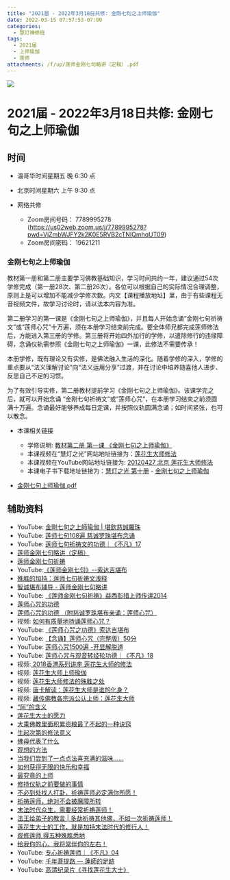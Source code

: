 ```yaml
---
title: "2021届 - 2022年3月18日共修: 金刚七句之上师瑜伽"
date: 2022-03-15 07:57:53-07:00
categories:
  - 慧灯禅修班
tags:
  - 2021届
  - 上师瑜伽
  - 莲师
attachments: /f/up/莲师金刚七句略讲（定稿）.pdf
---
```

![](/f/up/maxresdefault.jpg)

 



# 2021届 - 2022年3月18日共修: 金刚七句之上师瑜伽



## 时间

* 温哥华时间星期五 晚 6:30 点
* 北京时间星期六 上午 9:30 点
* 网络共修

  * Zoom房间号码： 7789995278 (<https://us02web.zoom.us/j/7789995278?pwd=VjZmbWJFY2k2K0E5RVB2cTNIQmhqUT09>)
  * Zoom房间密码： 19621211

### 金刚七句之上师瑜伽

教材第一册和第二册主要学习佛教基础知识，学习时间共约一年，建议通过54次学修完成（第一册28次、第二册26次）。各位可以根据自己的实际情况合理调整，原则上是可以增加不能减少学修次数。内文【课程播放地址】里，由于有些课程无音视频文件，故学习讨论时，请以法本内容为准。

第二册学习的第一课是《金刚七句之上师瑜伽》，并且每人开始念诵“金刚七句祈祷文”或“莲师心咒”十万遍，须在本册学习结束前完成。要全体师兄都完成莲师修法后，方能进入第三册的学修。第三册将开始四外加行的学修，以遣除修行的违缘障碍，念诵仪轨需参照《金刚七句之上师瑜伽》一课，此修法不需要传承！

本册学修，既有理论又有实修，是佛法融入生活的深化。随着学修的深入，学修的重点要从“法义理解讨论”向“法义运用分享”过渡，并在讨论中培养随喜他人进步、反思自己不足的习惯。

为了有效引导实修，第二册教材提前学习《金刚七句之上师瑜伽》。该课学完之后，就可以开始念诵 “金刚七句祈祷文”或“莲师心咒”，在本册学习结束之前须圆满十万遍。念诵最好能够养成每日定课，并按照仪轨圆满念诵；如时间紧张，也可以散念。

* 本课相关链接

  * 学修说明: [教材第二册 第一课 《金刚七句之上师瑜伽》](https://mp.weixin.qq.com/s?__biz=MzI2NTQ1NDcxNg==&mid=100001938&idx=1&sn=8811e749ac50591a68c1ad5479fd24b1&scene=19#wechat_redirect)
  * 本课视频在“慧灯之光”网站地址链接为：[莲花生大师修法](https://fohuifayu.com/index.php/huideng-jiangtang/chanxiuke/zen-02/8254-l12031?title=)
  * 本课视频在YouTube网站地址链接为: [20120427 北京 莲花生大师修法](https://www.youtube.com/watch?v=ft_tL3qXgPc&list=PL7aUyQTIJqAjD33MPzguoKwShqtttVmg9&index=4)
  * 本课电子书下载地址链接为：[慧灯之光 第十册](https://huidengchanxiu.net/refs/hdzg/10#%E9%87%91%E5%88%9A%E4%B8%83%E5%8F%A5%E4%B9%8B%E4%B8%8A%E5%B8%88%E7%91%9C%E4%BC%BD) - [金刚七句之上师瑜伽](https://huidengchanxiu.net/refs/hdzg/10#%E9%87%91%E5%88%9A%E4%B8%83%E5%8F%A5%E4%B9%8B%E4%B8%8A%E5%B8%88%E7%91%9C%E4%BC%BD)
* [金刚七句上师瑜伽.pdf](https://s3.ap-northeast-1.wasabisys.com/hdcx/hdv/f/up/%E9%87%91%E5%88%9A%E4%B8%83%E5%8F%A5%E4%B8%8A%E5%B8%88%E7%91%9C%E4%BC%BD.pdf)

## 辅助资料

* [](/f/up/莲师金刚七句略讲（定稿）.pdf)YouTube: [](https://www.youtube.com/watch?v=0NzCYg27xAs)[金剛七句之上師瑜伽 | 堪欽慈誠羅珠](https://www.youtube.com/watch?v=0NzCYg27xAs)
* YouTube: [莲师七句108遍 慈诚罗珠堪布念诵](https://www.youtube.com/watch?v=OnHATp9KdW0)
* YouTube: [莲师七句祈祷文的功德｜《不凡》17](https://www.youtube.com/watch?v=LEd8RktiScY&list=PLpQ93rK3nqoACqJ8wjfv6gj-eoLmMtKj-&index=18)
* [莲师金刚七句略讲（定稿）](/f/up/莲师金刚七句略讲（定稿）.pdf)
* [莲师金刚七句祈祷](https://www.zhihuihai.net/%E5%AD%A6%E4%BD%9B%E4%B9%8B%E5%AE%B6/%E5%88%9D%E7%BA%A7%E8%AF%BE%E7%A8%8B/%E5%8A%A0%E8%A1%8C/%E8%8E%B2%E5%B8%88%E9%87%91%E5%88%9A%E4%B8%83%E5%8F%A5%E7%A5%88%E7%A5%B7%E6%96%87%E9%87%8A)
* YouTube:[《莲师金刚七句》--索达吉堪布](https://www.youtube.com/playlist?list=PLHUvfASP8Aiw-A6b6hb-vmA73MFOMx9Or)
* [殊胜的加持：莲师七句祈祷文浅释](https://www.zhihuihai.net/%E8%8E%B2%E5%B8%88%E4%BF%AE%E6%B3%95/%E8%8E%B2%E5%B8%88%E4%B8%83%E5%8F%A5%E7%A5%88%E7%A5%B7%E6%96%87%E6%B5%85%E9%87%8A%E5%BC%80%E7%A4%BA)
* [智诚堪布辅导 - 莲师金刚七句略讲](https://drive.google.com/drive/folders/1AKuBzKO9_NNgztIYVn9vNLz-mtVuLwH1?usp=drive_link)
* YouTube: [《莲师金刚七句祈祷》益西彭措上师传讲2014](https://www.youtube.com/playlist?list=PLhWZG2Q06MnzXA-qySzTgB83FEH5jMiuV)
* [莲师心咒的功德](https://drive.google.com/drive/folders/1vZtTr7FznY24DptSN6NHkcx4p3cQYCEN)
* [莲师心咒的功德 （附慈诚罗珠堪布亲诵：莲师心咒）](https://mp.weixin.qq.com/s?__biz=MzI2NTQ1NDcxNg==&mid=2247491897&idx=1&sn=5587cca45204f2ccb7300651003c6caa&chksm=ea9fb42adde83d3cb5789532421699d9360230d4e91e75810c4deca77020828a52ebaf9185a2&scene=132&exptype=timeline_recommend_article_extendread_samebiz#wechat_redirect)
* 视频: [如何有质量地持诵莲师心咒？](https://fohuifayu.com/index.php/shipin-jingcui/wenda-zhailu/5011-V19031-V01)
* YouTube: [《莲师心咒之功德》索达吉堪布](https://www.youtube.com/playlist?list=PLpQ93rK3nqoCQtobyNAJMwaBpKqeonrcz)
* YouTube: [【念诵】莲师心咒（完整版）50分](https://www.youtube.com/watch?v=hjTI1gOLVJA)
* YouTube: [莲师心咒1500遍 -开显解脱道](https://www.youtube.com/watch?v=Amt7Xs8zkk0&t=200s)
* YouTube: [莲师心咒与观音转经轮功德｜《不凡》18](https://www.youtube.com/watch?v=7vKi01IvPN0&list=PLpQ93rK3nqoACqJ8wjfv6gj-eoLmMtKj-&index=19)
* 视频:[ 2018香港系列讲座 莲花生大师的修法](https://fohuifayu.com/index.php/huideng-jiangtang/huanqiu-xilie/xianggang-diqu/3596-l18105?title=)
* 视频: [莲花生大师上师瑜伽](https://fohuifayu.com/index.php/huideng-jiangtang/fofa-jianxiu/shangshi-yujia/807-l13022?title=)
* 视频: [莲花生大师修法的殊胜之处](https://fohuifayu.com/index.php/shipin-jingcui/jingcai-shipin/7955-y12031-y07?title=)
* 视频: [唐卡解读：莲花生大师是谁的化身？](https://fohuifayu.com/index.php/shipin-jingcui/jingcai-shipin/7954-y12031-y06?title=)
* 视频: [藏传佛教各宗派公认上师：莲花生大师](https://fohuifayu.com/index.php/shipin-jingcui/jingcai-shipin/7950-y12031-y02?title=)
* [“阿”的含义](https://www.buli.page/article/wechat/c32574ca-7dc3-4c3e-a831-e03f4c06f4cc/)
* [莲花生大士的愿力](https://www.buli.page/zh-hans/article/wechat/4671427d-9803-4f16-9edf-19ac0df22ea7/)
* [大乘佛教里面积累资粮最了不起的一种诀窍](https://www.buli.page/zh-hans/article/wechat/1ba8569e-9aea-4df4-b472-31a29c7d62fb/)
* [生起次第的修法意义](https://www.buli.page/zh-hans/article/wechat/6491cf90-e866-40d5-8ea8-8d7dc959c506/)
* [佛母代表了什么](https://www.buli.page/zh-hans/article/wechat/37acdda3-a20d-4e48-a0d8-652fbc142875/)
* [观想的方法](https://www.buli.page/zh-hans/article/wechat/6ce269ab-4872-43cf-a9d2-e1da16dcf80d/)
* [当我们尝到了一点点法喜充满的滋味……](https://www.buli.page/zh-hans/article/wechat/8fc1dfac-f51f-4f87-ac9a-9ed9d6b6d4b1/)
* [如何获得无限的快乐和幸福](https://www.buli.page/zh-hans/article/wechat/15b9e47f-ba72-4c95-b3bf-780d14fe1b22/)
* [最究竟的上师](https://www.buli.page/zh-hans/article/wechat/2543363c-489e-41cf-afc4-e82f44cb2084/)
* [修持仪轨之前要做的事情](https://www.buli.page/zh-hans/article/wechat/eea4d115-ecd4-44b0-962a-1e89baf7b52c/)
* [不必到处找人打卦，祈祷莲师必定满你所愿！](https://mp.weixin.qq.com/s?__biz=MzkwMzA0Nzg2Mg==&mid=2247588289&idx=2&sn=4aef72606b07507695030076169fb1ec&chksm=c09fe618f7e86f0e943bb76371049c7a52246a1c3e09ddc47296648233b257a31a9a5644a33a&xtrack=1&scene=90&subscene=93&sessionid=1692907093&flutter_pos=45&clicktime=1692908752&enterid=1692908752&ascene=56&fasttmpl_type=0&fasttmpl_fullversion=6823159-en_US-zip&fasttmpl_flag=0&realreporttime=1692908752099&devicetype=android-30&version=28002546&nettype=WIFI&lang=en&session_us=gh_57fc41401598&exportkey=n_ChQIAhIQ6rOP8AolVHMPBQ%2FySnOu7RLoAQIE97dBBAEAAAAAAGMXAQPjX9gAAAAOpnltbLcz9gKNyK89dVj0PULfOjVY8A%2BK6lGvmTeUkYdndzEfugHfZhHqcyCnkdjMwcvr7a2RJhetV0bgw0eWZmgkzCUivfoe4B3GINYq2Y4LGhXfoVGSNvxA5sioBTcFPSl03VIw%2FQSJvG6dBLT66zTKRkxEPdpd69Gff0vbtR344pO2xMyZFAz796mlhmYriNgCEBmBE2GuduQcn%2BlYfHMW1J6IGX6m5zc4jSaFqDRu8iElDR9rGcDrXM0%2BBLLFB6RvjPS4pz7HSv1EjzlStqI%3D&pass_ticket=0BRjvXZ3NfpDc6eDwQrgr1aP5mqsHa1hGhUJMOOcR%2Ft116tPKuG3oudNNUG09bVQ&wx_header=3)
* [祈祷莲师，绝对不会被魔障所转](https://mp.weixin.qq.com/s?__biz=MzkxNTMwNTg1Mw==&mid=2247490425&idx=1&sn=c78f6755ec469dc8d9cfdf6e0cce9569&chksm=c1607f6bf617f67d70acd22bcf91ba594ab187ccc95dc1f85986b598a76de7d4e2c177296c7b&xtrack=1&scene=90&subscene=93&sessionid=1692907093&flutter_pos=6&clicktime=1692911231&enterid=1692911231&ascene=56&fasttmpl_type=0&fasttmpl_fullversion=6823159-en_US-zip&fasttmpl_flag=0&realreporttime=1692911231975#rd)
* [末法时代众生，需要经常祈祷莲师！](https://mp.weixin.qq.com/s?__biz=MzkxNTMwNTg1Mw==&mid=2247490443&idx=1&sn=7428d8302a0f727c33ee0400de1e98c4&chksm=c1607f99f617f68f67f2458376a7b7d5c4e4a2f17a309f6897d0f41db4156878e132ac27cc9b&xtrack=1&scene=90&subscene=93&sessionid=1692990842&flutter_pos=2&clicktime=1692990870&enterid=1692990870&ascene=56&fasttmpl_type=0&fasttmpl_fullversion=6823159-en_US-zip&fasttmpl_flag=0&realreporttime=1692990870663#rd)
* [法王给弟子的教言 | 多劫祈祷其他佛，不如一次祈祷莲师！](https://mp.weixin.qq.com/s?__biz=MzkxNTMwNTg1Mw==&mid=2247490443&idx=2&sn=01bcbd36818c2d332527bae6e9dc465e&chksm=c1607f99f617f68f738e01607aa90ea5f7aeba706de01233f282ff7d8e7a413418cee76367ca&xtrack=1&scene=90&subscene=93&sessionid=1692990842&flutter_pos=2&clicktime=1693000090&enterid=1693000090&ascene=56&fasttmpl_type=0&fasttmpl_fullversion=6823159-en_US-zip&fasttmpl_flag=0&realreporttime=1693000090237&devicetype=android-30&version=28002546&nettype=WIFI&lang=en&session_us=gh_8d05ba4b7a0f&exportkey=n_ChQIAhIQvfxyoNXbfxKPLqFAAAGUqRLoAQIE97dBBAEAAAAAAB%2BfNP5uLTkAAAAOpnltbLcz9gKNyK89dVj0nK2EU7IO01tmrRXQJpaXVfYiQdNNSzzMlhLMMsIWI%2FFRoe15VVfLCDwOoFGR2RwrG1OgRUI6oy66lGV9gLlTNnyJz4TDIMkqJyerg%2FofpDvIB70k9XleZrx7xifugn2XVk0NU4VbQ%2FDKbBFWFV2DjsWZchq98x3oP5HxgkU1TMJEJrg2HOp3ifNRjcM8DsXRuiVB5AKZZgCkdpQnoafRjEjj5XSvsJQkkIWtk99rq21pOZSDpeAna2yKC6yfL5ur5B8%3D&pass_ticket=6WR8GoswfvQEdfYM4a14yMFmXvadVDtAmIfdXq3D21tOCKzkhWpvYjT0gAI0i0tb&wx_header=3)
* [莲花生大士的工作，就是加持末法时代的修行人！](https://mp.weixin.qq.com/s?__biz=MzIxNTY2NDUzMQ==&mid=2247536895&idx=1&sn=6312ac9dfda380b0be6b9470ca0f63d2&chksm=9796c203a0e14b15a4494db7d99f08e4944e5dc0c9b328267df9b77f6778cf82ffbfee84d9eb&xtrack=1&scene=90&subscene=93&sessionid=1693081571&flutter_pos=1&clicktime=1693081581&enterid=1693081581&ascene=56&fasttmpl_type=0&fasttmpl_fullversion=6827920-en_US-zip&fasttmpl_flag=0&realreporttime=1693081581844&devicetype=android-30&version=28002546&nettype=WIFI&lang=en&session_us=gh_80defc6cc7e0&exportkey=n_ChQIAhIQElf1AGKfuDrWcuaB7%2BFT%2FxLoAQIE97dBBAEAAAAAAMRlDkYm1fcAAAAOpnltbLcz9gKNyK89dVj0%2BRQf9sMGNgdpaNP8f4amKuSP3Iv8GncM9ABcPjgJYItxUKZR2RTfYHEopK2btxzRk3vxXsajtNxmfpH1Im9EQUj3h8zWTQOzqn7iBGkXGIiQejcTS2yNW7HzVGZ3hFHdaDNssD1e9%2F6SJKeVhY8FTfrmtZCeHTw9XMxtJrf5eshqTufNwHQ%2FOJoIv%2B%2F2WnK3llTyzIS%2Bg70zQdjXgf5TLKXQvRDfXu0xheyeAk9BCqP4qmn6I%2BmDhFVcl4JXvH4hrWE%3D&pass_ticket=tGYLlq8zvQFKfqBNlFuH7AHoli95qNeC6uM8Y0xV4MFR3OSik9akbcaM6C4EvxmK&wx_header=3)
* [观修莲师 得五种殊胜悉地](https://mp.weixin.qq.com/s?__biz=MjM5ODM2MTk0NQ==&mid=2699189274&idx=1&sn=c53f5ba096cfcac4366b9be51f40968c&chksm=83dd122cb4aa9b3aa20d582874d50cc5deabc7df81825fcabae9c0c6d3fe7af30e9cf6ee2dbf&xtrack=1&scene=90&subscene=93&sessionid=1693081571&flutter_pos=6&clicktime=1693082426&enterid=1693082426&ascene=56&fasttmpl_type=0&fasttmpl_fullversion=6827920-en_US-zip&fasttmpl_flag=0&realreporttime=1693082426132&devicetype=android-30&version=28002546&nettype=WIFI&lang=en&session_us=gh_83717e65b53d&exportkey=n_ChQIAhIQFAyXLDVsWvQMj7D2ANYwSRLoAQIE97dBBAEAAAAAAI2eBVmMQb4AAAAOpnltbLcz9gKNyK89dVj06XyxsWbqk%2Bv7wkpe%2BsMdgV7D6kVKevXxFR8iWr%2BiSGyzfm00dob6H7d6ydIb%2FQwUlz11Nd%2B3lHFu%2BHCGVHljhd1rexQskF%2BfVkA0tUf64AqBAYQs%2FH3Fv0e0FiZnQm43ukHkISi%2BBgAkiBBAk0LMYqgsD7kcvm6IWpaHpEVu3wICKf3VLpTZsQuQg%2FZ0me6tVYAqt2kmE1R4iA4VV68gpEmof%2Bu7Z1G1Xu8hfELOJZnViO%2FQOaU6PYDvreBdpkugEpo%3D&pass_ticket=H3KHJozO4S5DxsCPIBI7MQhCjNmkAGCVpeBsSGOZZxEgwnUshyLly5bLCfdVfk7d&wx_header=3)
* [给我你的心，我将常伴你的左右！](https://mp.weixin.qq.com/s?__biz=MzA4MjE4MzEzNw==&mid=2649835081&idx=1&sn=2ec176cb397494cb992909c2c64a1931&chksm=878c70c7b0fbf9d14be078e7a6dc1ed16e70d5dbf3417c30418b99f6f8894ca16a2ab2f90207&xtrack=1&scene=90&subscene=93&sessionid=1693081571&flutter_pos=16&clicktime=1693083095&enterid=1693083095&ascene=56&fasttmpl_type=0&fasttmpl_fullversion=6827920-en_US-zip&fasttmpl_flag=0&realreporttime=1693083095094&devicetype=android-30&version=28002546&nettype=WIFI&lang=en&session_us=gh_1dd027f0e0b0&exportkey=n_ChQIAhIQfIUiw5aOc5VnekMBKRllyBLoAQIE97dBBAEAAAAAAEI1BWAV3voAAAAOpnltbLcz9gKNyK89dVj0r7agkvHUl%2FEltEGf%2Ft7Tl2PBCMbJ0Ia2Mr00UIJs1mVJl1fwMEhZuWFmDIy6FDix35cjPK38yDIqdE%2F4VYdCIpS5Dc1tZO%2FaeFlH4QM%2FcZfBp%2F2lZSUBL66zTW4YHeP8xyUc6lJB2gE%2BTQfJ4Avb%2FZo6VzjiNDaRqvVG3pZ8V34LLkPJrINbpD7ZqrcplNqxo8oPucb0z6TdazlwJ40m%2B8t53a9%2BfGuf%2BR8PdkAXUSypJPYNv5AcG9QeXPcCqI7yq%2Bw%3D&pass_ticket=plmNEq7Bc0mkBeYx%2B4P1cfS9w%2BJCIIMJ86udNk2BmzLua7ps3zBs15zndLSZUdTD&wx_header=3)
* YouTube: [专心祈祷莲师｜《不凡》04](https://www.youtube.com/watch?v=3POZ-cUgMFU&list=PLpQ93rK3nqoACqJ8wjfv6gj-eoLmMtKj-&index=5)
* YouTube: [千年菩提路 — 蓮師的足跡](https://www.youtube.com/watch?v=43UH-mHHz-0)
* YouTube: [高清纪录片《寻找莲花生大士》](https://www.youtube.com/watch?v=vN3MpzMvb1E&t=942s)
